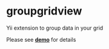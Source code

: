 groupgridview
=============

Yii extension to group data in your grid

Please see **[demo](http://groupgridview.demopage.ru)** for details